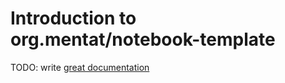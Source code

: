 # Introduction to org.mentat/notebook-template

TODO: write [great documentation](http://jacobian.org/writing/what-to-write/)
